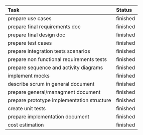 | **Task** | **Status** |
|:---------|:-----------|
| prepare use cases| finished|
| prepare final requirements doc | finished|
| prepare final design doc       | finished |
| prepare test cases | finished |
| prepare integration tests scenarios | finished |
| prepare non functional requirements tests | finished |
| prepare sequence and activity diagrams| finished |
| implement mocks| finished  |
| describe scrum in general document | finished |
| prepare general/managment document | finished |
| prepare prototype implementation structure| finished  |
| create unit tests | finished  |
| prepare implementation document | finished  |
| cost estimation | finished |